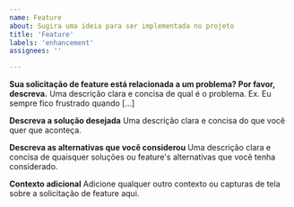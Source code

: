 ```yaml
---
name: Feature
about: Sugira uma ideia para ser implementada no projeto
title: 'Feature'
labels: 'enhancement'
assignees: ''

---
```


**Sua solicitação de feature está relacionada a um problema? Por favor, descreva.**
Uma descrição clara e concisa de qual é o problema. Ex. Eu sempre fico frustrado quando [...]

**Descreva a solução desejada**
Uma descrição clara e concisa do que você quer que aconteça.

**Descreva as alternativas que você considerou**
Uma descrição clara e concisa de quaisquer soluções ou feature's alternativas que você tenha 
considerado.

**Contexto adicional**
Adicione qualquer outro contexto ou capturas de tela sobre a solicitação de feature aqui.
